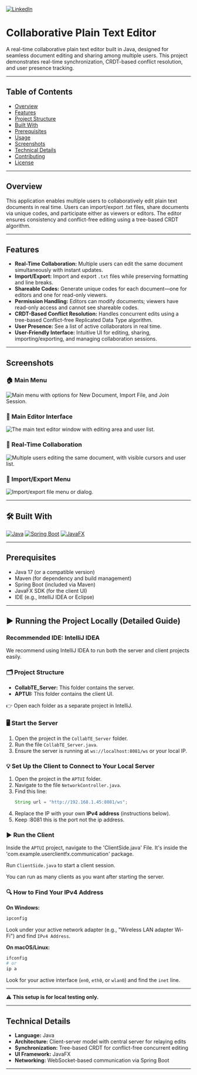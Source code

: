 <a id="readme-top"></a>
[![LinkedIn](https://img.shields.io/badge/LinkedIn-Profile-blue?logo=linkedin)](https://www.linkedin.com/in/ibrahim-hesham-abdel-dayem/)

# Collaborative Plain Text Editor

A real-time collaborative plain text editor built in Java, designed for seamless document editing and sharing among multiple users. This project demonstrates real-time synchronization, CRDT-based conflict resolution, and user presence tracking.

---

## Table of Contents

- [Overview](#overview)
- [Features](#features)
- [Project Structure](#project-structure)
- [Built With](#built-with)
- [Prerequisites](#prerequisites)
- [Usage](#usage)
- [Screenshots](#screenshots)
- [Technical Details](#technical-details)
- [Contributing](#contributing)
- [License](#license)

---

## Overview

This application enables multiple users to collaboratively edit plain text documents in real time. Users can import/export .txt files, share documents via unique codes, and participate either as viewers or editors. The editor ensures consistency and conflict-free editing using a tree-based CRDT algorithm.

---

## Features

- **Real-Time Collaboration:** Multiple users can edit the same document simultaneously with instant updates.
- **Import/Export:** Import and export `.txt` files while preserving formatting and line breaks.
- **Shareable Codes:** Generate unique codes for each document—one for editors and one for read-only viewers.
- **Permission Handling:** Editors can modify documents; viewers have read-only access and cannot see shareable codes.
- **CRDT-Based Conflict Resolution:** Handles concurrent edits using a tree-based Conflict-free Replicated Data Type algorithm.
- **User Presence:** See a list of active collaborators in real time.
- **User-Friendly Interface:** Intuitive UI for editing, sharing, importing/exporting, and managing collaboration sessions.

---

## Screenshots

### 🏠 Main Menu

![Main menu with options for New Document, Import File, and Join Session.](docs/screenshots/main_menu.png "Main menu with options for New Document, Import File, and Join Session.")

### 📝 Main Editor Interface

![The main text editor window with editing area and user list.](docs/screenshots/editor.png "The main text editor window with editing area and user list.")

### 👥 Real-Time Collaboration

![Multiple users editing the same document, with visible cursors and user list.](docs/screenshots/collaboration.png "Multiple users editing the same document, with visible cursors and user list.")

### 📂 Import/Export Menu

![Import/export file menu or dialog.](docs/screenshots/import_export.png "Import/export file menu or dialog.")


---

## 🛠️ Built With

[![Java](https://img.shields.io/badge/Java-17-blue?style=for-the-badge&logo=openjdk&logoColor=white)](https://www.oracle.com/java/)
[![Spring Boot](https://img.shields.io/badge/Spring%20Boot-6DB33F?style=for-the-badge&logo=springboot&logoColor=white)](https://spring.io/projects/spring-boot)
[![JavaFX](https://img.shields.io/badge/JavaFX-3776AB?style=for-the-badge&logo=java&logoColor=white)](https://openjfx.io/)

---

## Prerequisites

- Java 17 (or a compatible version)
- Maven (for dependency and build management)
- Spring Boot (included via Maven)
- JavaFX SDK (for the client UI)
- IDE (e.g., IntelliJ IDEA or Eclipse)

---

## ▶️ Running the Project Locally (Detailed Guide)

### Recommended IDE: IntelliJ IDEA

We recommend using IntelliJ IDEA to run both the server and client projects easily.

### 🗂️ Project Structure

- **CollabTE_Server:** This folder contains the server.
- **APTUI:** This folder contains the client UI.

👉 Open each folder as a separate project in IntelliJ.

### 🖥️ Start the Server

1. Open the project in the `CollabTE_Server` folder.
2. Run the file `CollabTE_Server.java`.
3. Ensure the server is running at `ws://localhost:8081/ws` or your local IP.

### 💡 Set Up the Client to Connect to Your Local Server

1. Open the project in the `APTUI` folder.
2. Navigate to the file `NetworkController.java`.
3. Find this line:
   ```java
   String url = "http://192.168.1.45:8081/ws";
   ```
4. Replace the IP with your own **IPv4 address** (instructions below).
5. Keep :8081 this is the port not the ip address.


### ▶️ Run the Client

Inside the `APTUI` project, navigate to the 'ClientSide.java' File. It's inside the 'com.example.userclientfx.communication' package.

Run `ClientSide.java` to start a client session.

You can run as many clients as you want after starting the server.

### 🔍 How to Find Your IPv4 Address

**On Windows:**

```bash
ipconfig
```

Look under your active network adapter (e.g., "Wireless LAN adapter Wi-Fi") and find `IPv4 Address`.

**On macOS/Linux:**

```bash
ifconfig
# or
ip a
```

Look for your active interface (`en0`, `eth0`, or `wlan0`) and find the `inet` line.

---

⚠️ **This setup is for local testing only.**

---

## Technical Details

- **Language:** Java
- **Architecture:** Client-server model with central server for relaying edits
- **Synchronization:** Tree-based CRDT for conflict-free concurrent editing
- **UI Framework:** JavaFX
- **Networking:** WebSocket-based communication via Spring Boot

---
